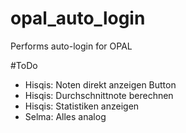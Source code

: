 # opal_auto_login
Performs auto-login for OPAL


#ToDo
- Hisqis: Noten direkt anzeigen Button
- Hisqis: Durchschnittnote berechnen
- Hisqis: Statistiken anzeigen
- Selma: Alles analog
